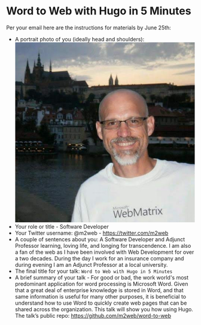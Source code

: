 # Word to Web with Hugo in 5 Minutes

Per your email here are the instructions for materials by June 25th:
- A portrait photo of you (ideally head and shoulders):  
![Me](MarkMcFadden.jpg)
- Your role or title - Software Developer
- Your Twitter username: @m2web - <https://twitter.com/m2web>
- A couple of sentences about you: A Software Developer and Adjunct Professor learning, loving life, and longing for transcendence. I am also a fan of the web as I have been involved with Web Development for over a two decades. During the day I work for an insurance company and during evening I am an Adjunct Professor at a local university.
- The final title for your talk: `Word to Web with Hugo in 5 Minutes`
- A brief summary of your talk - For good or bad, the work world's most predominant application for word processing is Microsoft Word. Given that a great deal of enterprise knowledge is stored in Word, and that same information is useful for many other purposes, it is beneficial to understand how to use Word to quickly create web pages that can be shared across the organization. This talk will show you how using Hugo. The talk’s public repo: <https://github.com/m2web/word-to-web>
